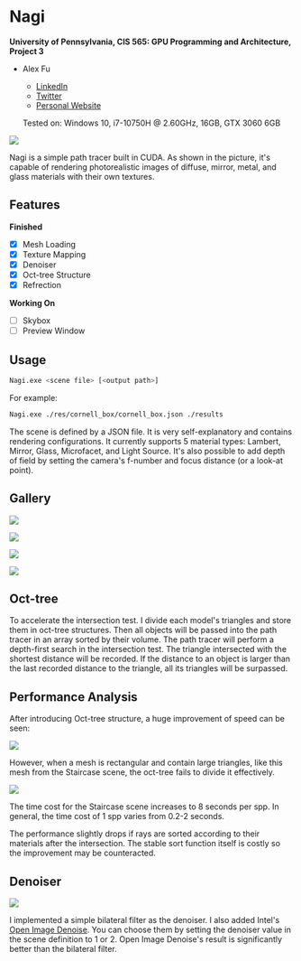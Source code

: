 # Nagi

**University of Pennsylvania, CIS 565: GPU Programming and Architecture, Project 3**

* Alex Fu
  
  - [LinkedIn](https://www.linkedin.com/in/alex-fu-b47b67238/)
  - [Twitter](https://twitter.com/AlexFu8304)
  - [Personal Website](https://thecger.com/)
  
  Tested on: Windows 10, i7-10750H @ 2.60GHz, 16GB, GTX 3060 6GB

![](./doc/header.png)

Nagi is a simple path tracer built in CUDA. As shown in the picture, it's capable of rendering photorealistic images of diffuse, mirror, metal, and glass materials with their own textures.

## Features

**Finished**

- [x] Mesh Loading
- [x] Texture Mapping
- [x] Denoiser
- [x] Oct-tree Structure
- [x] Refrection

**Working On**

- [ ] Skybox
- [ ] Preview Window

## Usage

```bash
Nagi.exe <scene file> [<output path>]
```

For example:

```bash
Nagi.exe ./res/cornell_box/cornell_box.json ./results
```

The scene is defined by a JSON file. It is very self-explanatory and contains rendering configurations. It currently supports 5 material types: Lambert, Mirror, Glass, Microfacet, and Light Source. It's also possible to add depth of field by setting the camera's f-number and focus distance (or a look-at point).

## Gallery

![](./doc/staircase.png)

![](./doc/result1.png)

![](./doc/result2.png)

![](./doc/dop.png)

## Oct-tree

To accelerate the intersection test. I divide each model's triangles and store them in oct-tree structures. Then all objects will be passed into the path tracer in an array sorted by their volume. The path tracer will perform a depth-first search in the intersection test.
The triangle intersected with the shortest distance will be recorded. If the distance to an object is larger than the last recorded distance to the triangle, all its triangles will be surpassed.

## Performance Analysis

After introducing Oct-tree structure, a huge improvement of speed can be seen:

![](./doc/time-oct-tree.png)

However, when a mesh is rectangular and contain large triangles, like this mesh from the Staircase scene, the oct-tree fails to divide it effectively.

![](./doc/stair_case_mesh.png)

The time cost for the Staircase scene increases to 8 seconds per spp. In general, the time cost of 1 spp varies from 0.2-2 seconds.

The performance slightly drops if rays are sorted according to their materials after the intersection. The stable sort function itself is costly so the improvement may be counteracted.

## Denoiser

![](./doc/denoiser.png)

I implemented a simple bilateral filter as the denoiser. I also added Intel's [Open Image Denoise](https://www.openimagedenoise.org/). You can choose them by setting the denoiser value in the scene definition to 1 or 2. Open Image Denoise's result is significantly better than the bilateral filter.
